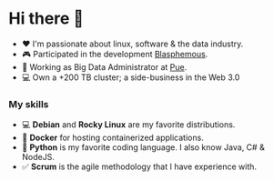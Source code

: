 # Hi there 👋
 

* ❤️ I'm passionate about linux, software & the data industry.
* 🎮 Participated in the development [Blasphemous](https://thegamekitchen.com/blasphemous/).
* 💼 Working as Big Data Administrator at [Pue](https://www.pue.es/).
* 💻 Own a +200 TB cluster; a side-business in the Web 3.0


### My skills

* 💻 **Debian** and **Rocky Linux** are my favorite distributions.
* 🐋 **Docker** for hosting containerized applications.
* 🐍 **Python** is my favorite coding language. I also know Java, C# & NodeJS.
* ✅ **Scrum** is the agile methodology that I have experience with.
